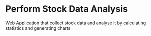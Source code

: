 # Perform Stock Data Analysis

Web Application that collect stock data and analyse it by calculating statistics and generating charts
